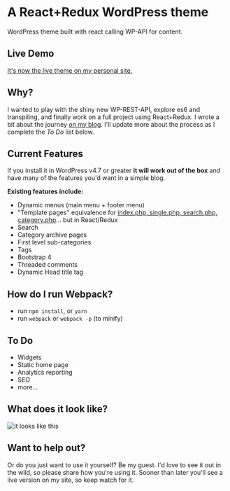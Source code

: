# A React+Redux WordPress theme
WordPress theme built with react calling WP-API for content.

## Live Demo
[It's now the live theme on my personal site.](http://www.jackreichert.com/)

## Why?
I wanted to play with the shiny new WP-REST-API, explore es6 and transpiling, and finally work on a full project using React+Redux.
I wrote a bit about the journey [on my blog](https://www.jackreichert.com/2017/01/developing-a-theme-for-wordpress-using-reactjs-redux-and-the-wp-rest-api/).
I'll update more about the process as I complete the *To Do* list below.

## Current Features
If you install it in WordPress v4.7 or greater **it will work out of the box** and have many of the features you'd want in a simple blog.

**Existing features include:**
- Dynamic menus (main menu + footer menu)
- "Template pages" equivalence for [index.php, single.php, search.php, category.php](https://github.com/jackreichert/a-wp-react-redux-theme/tree/master/src/containers)... but in React/Redux
- Search
- Category archive pages
- First level sub-categories
- Tags
- Bootstrap 4
- Threaded comments
- Dynamic Head title tag


## How do I run Webpack?
- run `npm install`, or `yarn`
- run `webpack` or `webpack -p` (to minify)


## To Do
- Widgets
- Static home page
- Analytics reporting
- SEO
- more...

## What does it look like?
![it looks like this](screenshot.png)

## Want to help out?
Or do you just want to use it yourself? Be my guest.
I'd love to see it out in the wild, so please share how you're using it.
Sooner than later you'll see a live version on my site, so keep watch for it.
